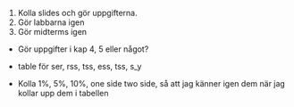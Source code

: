 1. Kolla slides och gör uppgifterna.
2. Gör labbarna igen
3. Gör midterms igen


* Gör uppgifter i kap 4, 5 eller något?

* table för ser, rss, tss, ess, tss, s_y

* Kolla 1%, 5%, 10%, one side two side, så att jag känner igen dem när jag kollar upp dem i tabellen